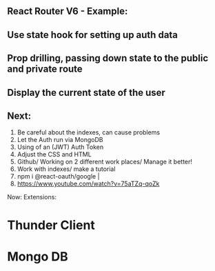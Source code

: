 ## React Router V6 - Example:

## Use state hook for setting up auth data

## Prop drilling, passing down state to the public and private route

## Display the current state of the user

## Next:
1. Be careful about the indexes, can cause problems
2. Let the Auth run via MongoDB
3. Using of an (JWT) Auth Token 
4. Adjust the CSS and HTML
5. Github/ Working on 2 different work places/ Manage it better!
6. Work with indexes/ make a tutorial
7. npm i @react-oauth/google | 
8. https://www.youtube.com/watch?v=75aTZq-qoZk


Now: 
Extensions:
# Thunder Client
# Mongo DB